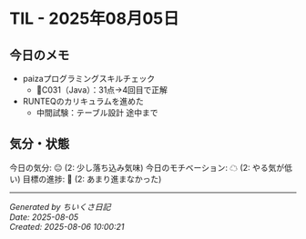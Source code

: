 # TIL - 2025年08月05日

## 今日のメモ
 - paizaプログラミングスキルチェック
	 - 👑C031（Java）：31点→4回目で正解
 - RUNTEQのカリキュラムを進めた
	 - 中間試験：テーブル設計 途中まで

## 気分・状態
今日の気分: 😐 (2: 少し落ち込み気味)
今日のモチベーション: ☁ (2: やる気が低い)
目標の進捗: 🌰 (2: あまり進まなかった)

---
*Generated by ちいくさ日記*  
*Date: 2025-08-05*  
*Created: 2025-08-06 10:00:21*
